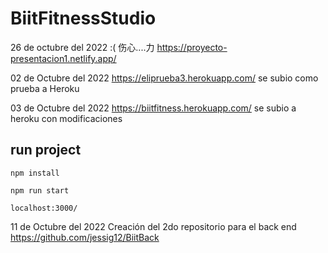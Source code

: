 # BiitFitnessStudio
26 de octubre del 2022  :( 伤心....力
https://proyecto-presentacion1.netlify.app/ 

02 de Octubre del 2022 
https://eliprueba3.herokuapp.com/  se subio como prueba a Heroku 

03 de Octubre del 2022
https://biitfitness.herokuapp.com/
  se subio a heroku con modificaciones


## run project

```
npm install
```

```
npm run start
```

```
localhost:3000/
```

11 de Octubre del 2022 
Creación del 2do repositorio para el back end
https://github.com/jessig12/BiitBack
